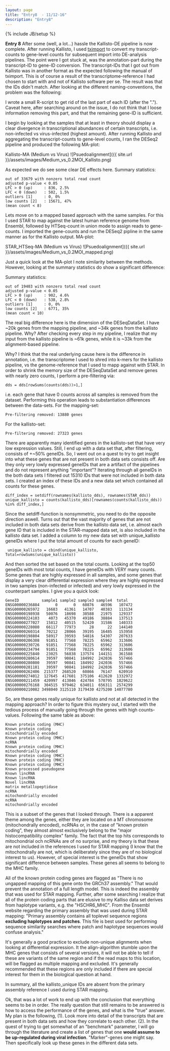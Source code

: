 ```yaml
---
layout: page
title: "Entry8  - 11/12-16"
description: "Entry8"
---
```

{% include JB/setup %}

**Entry 8**
After some (well, a lot...) hassle the Kallisto-DE pipeline is now complete. After running Kallisto, I used [tximport](https://bioconductor.org/packages/release/bioc/html/tximport.html) to convert my transcript-counts to gene-level counts for subsequent import into DE-analysis pipelines. The point were I got stuck at, was the annotation-part during the transcript-ID to gene-ID conversion. The transcript-IDs that I got out from Kallisto was in another format as the expected following the manual of tximport. This is of course a result of the transcriptome-reference I had chosen to start with and not of Kallisto software per se. The result was that the IDs didn't match. After looking at the different naming-conventions, the problem was the following:

I wrote a small R-script to get rid of the last part of each ID (after the "."). Caveat here, after searching around on the issue, I do not think that I loose information removing this part, and that the remaining gene-ID is sufficient. 

I begin by looking at the samples that at least in theory should display a clear divergence in transcriptional abundances of certain transcripts, i.e. non-infected vs virus-infected (highest amount).  After running Kallisto and aggregating the transcript-counts to gene-level counts, I ran the DESeq2 pipeline and produced the following MA-plot:

Kallisto-MA (Medium vs Virus)
![Psuedoalignment]({{ site.url }}/assets/images/Medium_vs_0.2MOI_Kallisto.png)

As expected we do see some clear DE effects here. Summary statistics:

    out of 33679 with nonzero total read count
    adjusted p-value < 0.05
    LFC > 0 (up)     : 836, 2.5% 
    LFC < 0 (down)   : 502, 1.5% 
    outliers [1]     : 0, 0% 
    low counts [2]   : 15671, 47% 
    (mean count < 8)

Lets move on to a mapped based approach with the same samples. For this I used STAR to map against the latest human reference genome from Ensembl, followed by HTSeq-count in union mode to assign reads to gene-counts. I imported the gene-counts and run the DESeq2 pipline in the same manner as for the Kallisto output. MA-plot: 

STAR_HTSeq-MA (Medium vs Virus)
![Psuedoalignment]({{ site.url }}/assets/images/Medium_vs_0.2MOI_mapped.png)

Just a quick look at the MA-plot I note similarity between the methods. However, looking at the summary statistics do show a significant difference:

Summary statistics:

    out of 19403 with nonzero total read count
    adjusted p-value < 0.05
    LFC > 0 (up)     : 902, 4.6% 
    LFC < 0 (down)   : 538, 2.8% 
    outliers [1]     : 0, 0% 
    low counts [2]   : 6771, 35% 
    (mean count < 10)

The real big difference here is the dimension of the DESeqDataSet. I have ~20k genes from the mapping pipeline, and ~34k genes from the kallisto pipeline. Why? After checking every step in my pipeline, I realize that my input from the kallisto pipeline is ~61k genes, while it is ~33k from the alignment-based pipeline. 

Why? I think that the real underlying cause here is the difference in annotation, i.e. the transcriptome I used to shred  into k-mers for the kallisto pipeline, vs the genome-reference that I used to mapp against with STAR. 
In order to shrink the memory size of the DESeqDataSet and remove genes with nearly zero counts, I perform a pre-filtering via:

    dds = dds[rowSums(counts(dds))>1,]

i.e. each gene that have 0 counts across all samples is removed from the dataset. Performing this operation leads to substantiation differences between the data-sets. For the mapping-set:

    Pre-filtering removed: 13880 genes

For the kallisto-set:

    Pre-filtering removed: 27323 genes

There are apparently many identified genes in the kallisto-set that have very low expression values. Still, I end up with a data set that, after filtering, consists of +~50% geneIDs. So, I went out on a quest to try to get insight into what these genes that are not present in both data sets consists off. Are they only very lowly expressed geneIDs that are a artifact of the pipelines and do not represent anything "important"?
Iterating through all geneIDs in the both data sets I filtered out 15310 IDs that were not included in both data sets. I created an index of these IDs and a new data set which contained all counts for these genes. 

    diff_index = setdiff(rownames(kallisto_dds), rownames(STAR_dds))
    unique_kallisto = counts(kallisto_dds)[rownames(counts(kallisto_dds)) %in% diff_index,]

Since the setdiff-function is nonsymmetric, you need to do the opposite direction aswell. Turns out that the vast majority of genes that are not included in both data sets derive from the kallisto data set, i.e. almost each gene ID that is included in the STAR-mapped data set, is also included in the kallisto data set. I added a column to my new data set with unique_kallisto geneIDs where I put the total amount of counts for each geneID:

     unique_kallisto = cbind(unique_kallisto, Total=rowSums(unique_kallisto))

And then sorted the set based on the total counts. Looking at the top50 geneIDs with most total counts, I have geneIDs with VERY many counts. Some genes that are highly expressed in all samples, and some genes that display a very clear differential expression where they are highly expressed in two samples (non-infected or infected) and very lowly expressed in the counterpart samples. I give you a quick look:

    GeneID          sample1 sample2 sample3 sample4  total
    ENSG00000236884       0       0   60876   46596   107472
    ENSG00000265972   16683   41361   14707   40383   113134
    ENSG00000198938   50076   18698   38588   21975   129337
    ENSG00000224103    4073   45370   49186   38884   137513
    ENSG00000277027   15812   40515   52420   31586   140333
    ENSG00000228080   66117   77973      28      22   144140
    ENSG00000260314   70212   28066   39195   16485   153958
    ENSG00000198804   58917   39593   54816   54307   207633
    ENSG00000206308   91851   77568   78225   65962   313606
    ENSG00000230726   91851   77568   78225   65962   313606
    ENSG00000234794   91851   77568   78225   65962   313606
    ENSG00000225840   23025   56838  137574  144151   361588
    ENSG00000280614   39597   90841  184992  242036   557466
    ENSG00000280800   39597   90841  184992  242036   557466
    ENSG00000281181   39597   90841  184992  242036   557466
    ENSG00000262406  215377  268520   60866   76147   620910
    ENSG00000274012  127645  417601  375106  412620  1332972
    ENSG00000211459  420997  413046  424784  570795  1829622
    ENSG00000276168  304515  979462  634011  656311  2574299
    ENSG00000210082 3498040 3125110 3179430 4275200 14077780

So, are these genes really unique for kallisto and not at all detected in the mapping approach? In order to figure this mystery out, I started with the tedious process of manually going through the genes with high counts-values. Following the same table as above:


    Known protein coding (MHC)
    Known protein coding
    mitochondrially encoded
    Known protein coding (MHC)
    ncRNA
    Known protein coding (MHC)
    mitochondrially encoded
    Known protein coding (MHC)
    Known protein coding (MHC)
    Known protein coding (MHC)
    Known processed pseudogene
    Known lincRNA
    Known lincRNA
    Novel lincRNA
    matrix metallopeptidase
    ncRNA
    mitochondrially encoded
    ncRNA
    mitochondrially encoded


This is a subset of the genes that I looked through. There is a apparent theme among the genes, either they are located on a MT chromosome (mitochondrally encoded), ncRNAs or, in the case of "known protein coding", they almost almost exclusively belong to the "major histocompatibility complex" family.  The fact that the top hits corresponds to mitochondrial och ncRNAs are of no surprise, and my theory is that these are not included in the references I used for STAR mapping (I know that the mitochondrally are not, which is deliberately since they are of no biological interest to us). However, of special interest is the geneIDs that show significant difference between samples. These genes all seems to belong to the MHC family. 

All of the known protein coding genes are flagged as "There is no ungapped mapping of this gene onto the GRCh37 assembly." That would prevent the annotation of a full length model. This is indeed the assembly that was used for STAR mapping. Further, after some searching I realize that all of the protein coding parts that are elusive to my Kalliso data set derives from haplotype variants, e.g. the "HSCHR6_MHC". From the Ensembl website regarding the primary assembly that was used during STAR mapping: 
"Primary assembly contains all toplevel sequence regions **excluding haplotypes
and patches**. This file is best used for performing sequence similarity searches
where patch and haplotype sequences would confuse analysis."

It's generally a good practice to exclude non-unique alignments when looking at differential expression. It the align-algorithm stumble upon the MHC genes that consists of several versions, it will not be able to tell if these are variants of the same region and if the read maps to this location, will be flagged as multiple mapping and excluded. It's generally recommended that these regions are only included if there are special interest for them in the biological question at hand. 

In summary, all the kallisto_unique IDs are absent from the primary assembly reference I used during STAR mapping. 

Ok, that was a lot of work to end up with the conclusion that everything seems to be in order. The really question that still remains to be answered is how to access the performance of the genes, and what is the "true" answer. My plan is the following, (1). Look more into detail of the transcripts that are present in both data sets and how they correlate to each other. (2). In the quest of trying to get somewhat of an "benchmark" parameter, I will go through the literature and create a list of genes that one **would assume to be up-regulated during viral infection**. "Marker"-genes one might say. Then specifically look up these genes in the different data sets. 
